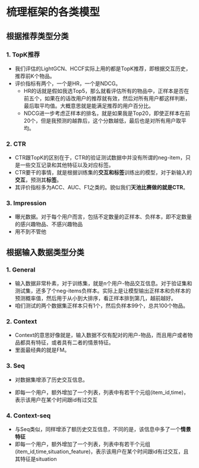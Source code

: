 # 梳理框架的各类模型

## 根据推荐类型分类

### 1. TopK推荐

+ 我们评估的LightGCN、HCCF实际上用的都是TopK推荐，即根据交互历史，推荐前K个物品。
+ 评价指标有两个，一个是HR，一个是NDCG。
  + HR的话就是假如我选Top5，那么就看评估所有的物品中，正样本是否在前五个，如果在的话改用户的推荐就有效，然后对所有用户都这样判断，最后取平均值。大概意思就是能满足推荐的用户百分比。
  + NDCG进一步考虑正样本的排名，就是如果我是Top20，即使正样本在前20个，但是我预测的越靠后，这个分数越低，最后也是对所有用户取平均。

### 2. CTR

+ CTR跟TopK的区别在于，CTR的验证测试数据中并没有所谓的neg-item，只是一些交互记录和其他特征以及对应标签。
+ CTR要干的事情，就是根据训练集的**交互和标签**训练出的模型，对于新输入的**交互**，预测其**标签**。
+ 其评价指标多为ACC、AUC、F1之类的。貌似我们**天池比赛做的就是CTR**。



### 3. Impression

+ 曝光数据。对于每个用户而言，包括不定数量的正样本、负样本，即不定数量的感兴趣物品、不感兴趣物品
+ 用不到不管他



## 根据输入数据类型分类

### 1. General 

+ 输入数据非常朴素，对于训练集，就是n个用户-物品交互信息。对于验证集和测试集，还多了个neg-items负样本。实际上是让模型输出正样本和负样本的预测概率值，然后用于从小到大排序，看正样本排到第几，越前越好。
+ 咱们测试的两个数据集正样本只有1个，然后负样本99个，总共100个物品。



### 2. Context

+ Context的意思好像就是，输入数据不仅有配对的用户-物品，而且用户或者物品都具有特征，或者具有二者的情景特征。
+ 里面最经典的就是FM。



### 3. Seq

+ 对数据集增添了历史交互信息。

+ 即每一个用户，额外增加了一个列表，列表中有若干个元组(item_id,time)，表示该用户在某个时间跟id有过交互

  

### 4. Context-seq

+ 与Seq类似，同样增添了额历史交互信息，不同的是，该信息中多了一个**情景特征**
+ 即每一个用户，额外增加了一个列表，列表中有若干个元组(item_id,time,situation_feature)，表示该用户在某个时间跟id有过交互，且其特征是situation

